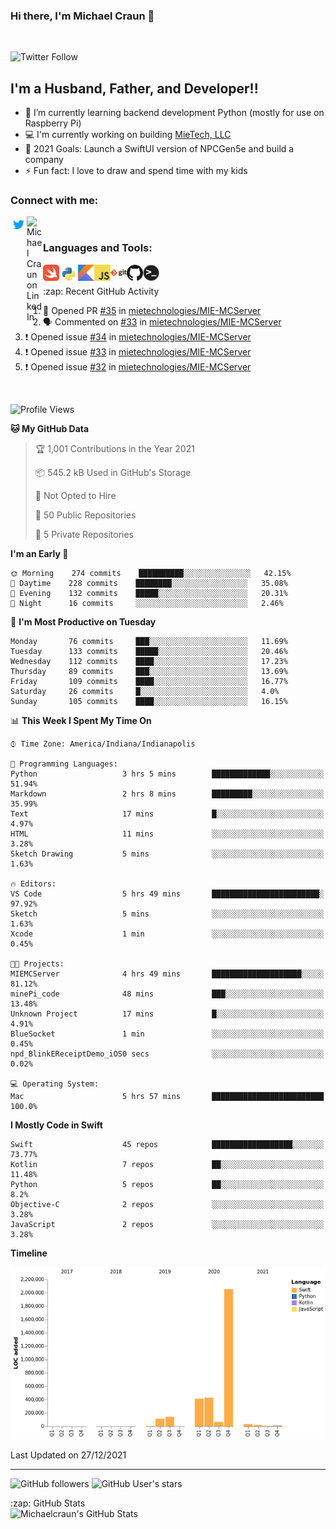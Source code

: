 ### Hi there, I'm Michael Craun 👋 

<br />

![Twitter Follow](https://img.shields.io/twitter/follow/opkurix?style=social)

## I'm a Husband, Father, and Developer!!

- 🌱 I’m currently learning backend development Python (mostly for use on Raspberry Pi)
- 💻 I'm currently working on building [MieTech, LLC](https://github.com/mietechnologies)
- 🥅 2021 Goals: Launch a SwiftUI version of NPCGen5e and build a company
- ⚡ Fun fact: I love to draw and spend time with my kids

### Connect with me:

[<img align="left" alt="Michael Craun on Twitter" width="26px" src="https://raw.githubusercontent.com/github/explore/80688e429a7d4ef2fca1e82350fe8e3517d3494d/topics/twitter/twitter.png" />][twitter]
[<img align="left" alt="Michael Craun on LinkedIn" width="26px" src="https://cdn.jsdelivr.net/npm/simple-icons@v3/icons/linkedin.svg" />][linkedin]

<br />

### Languages and Tools:

[<img align="left" alt="Swift" width="26px" src="https://raw.githubusercontent.com/github/explore/80688e429a7d4ef2fca1e82350fe8e3517d3494d/topics/swift/swift.png" />][swift]
[<img align="left" alt="Python" width="30px" src="https://raw.githubusercontent.com/github/explore/80688e429a7d4ef2fca1e82350fe8e3517d3494d/topics/python/python.png" />][python]
[<img align="left" alt="Kotlin" width="26px" src="https://raw.githubusercontent.com/github/explore/80688e429a7d4ef2fca1e82350fe8e3517d3494d/topics/kotlin/kotlin.png" />][kotlin]
[<img align="left" alt="JavaScript" width="26px" src="https://raw.githubusercontent.com/github/explore/80688e429a7d4ef2fca1e82350fe8e3517d3494d/topics/javascript/javascript.png" />][javascript]
[<img align="left" alt="Git" width="26px" src="https://raw.githubusercontent.com/github/explore/80688e429a7d4ef2fca1e82350fe8e3517d3494d/topics/git/git.png" />]([])
[<img align="left" alt="GitHub" width="26px" src="https://raw.githubusercontent.com/github/explore/78df643247d429f6cc873026c0622819ad797942/topics/github/github.png" />][github]
[<img align="left" alt="Terminal" width="26px" src="https://raw.githubusercontent.com/github/explore/80688e429a7d4ef2fca1e82350fe8e3517d3494d/topics/terminal/terminal.png" />][terminal]

<br />
<br />

<summary>:zap: Recent GitHub Activity</summary>
  
<!--START_SECTION:activity-->
1. 💪 Opened PR [#35](https://github.com/mietechnologies/MIE-MCServer/pull/35) in [mietechnologies/MIE-MCServer](https://github.com/mietechnologies/MIE-MCServer)
2. 🗣 Commented on [#33](https://github.com/mietechnologies/MIE-MCServer/issues/33) in [mietechnologies/MIE-MCServer](https://github.com/mietechnologies/MIE-MCServer)
3. ❗️ Opened issue [#34](https://github.com/mietechnologies/MIE-MCServer/issues/34) in [mietechnologies/MIE-MCServer](https://github.com/mietechnologies/MIE-MCServer)
4. ❗️ Opened issue [#33](https://github.com/mietechnologies/MIE-MCServer/issues/33) in [mietechnologies/MIE-MCServer](https://github.com/mietechnologies/MIE-MCServer)
5. ❗️ Opened issue [#32](https://github.com/mietechnologies/MIE-MCServer/issues/32) in [mietechnologies/MIE-MCServer](https://github.com/mietechnologies/MIE-MCServer)
<!--END_SECTION:activity-->
  
<br />
  
<!--START_SECTION:waka-->
![Profile Views](http://img.shields.io/badge/Profile%20Views-1-blue)

**🐱 My GitHub Data** 

> 🏆 1,001 Contributions in the Year 2021
 > 
> 📦 545.2 kB Used in GitHub's Storage 
 > 
> 🚫 Not Opted to Hire
 > 
> 📜 50 Public Repositories 
 > 
> 🔑 5 Private Repositories  
 > 
**I'm an Early 🐤** 

```text
🌞 Morning    274 commits    ██████████░░░░░░░░░░░░░░░   42.15% 
🌆 Daytime    228 commits    ████████░░░░░░░░░░░░░░░░░   35.08% 
🌃 Evening    132 commits    █████░░░░░░░░░░░░░░░░░░░░   20.31% 
🌙 Night      16 commits     ░░░░░░░░░░░░░░░░░░░░░░░░░   2.46%

```
📅 **I'm Most Productive on Tuesday** 

```text
Monday       76 commits     ███░░░░░░░░░░░░░░░░░░░░░░   11.69% 
Tuesday      133 commits    █████░░░░░░░░░░░░░░░░░░░░   20.46% 
Wednesday    112 commits    ████░░░░░░░░░░░░░░░░░░░░░   17.23% 
Thursday     89 commits     ███░░░░░░░░░░░░░░░░░░░░░░   13.69% 
Friday       109 commits    ████░░░░░░░░░░░░░░░░░░░░░   16.77% 
Saturday     26 commits     █░░░░░░░░░░░░░░░░░░░░░░░░   4.0% 
Sunday       105 commits    ████░░░░░░░░░░░░░░░░░░░░░   16.15%

```


📊 **This Week I Spent My Time On** 

```text
⌚︎ Time Zone: America/Indiana/Indianapolis

💬 Programming Languages: 
Python                   3 hrs 5 mins        █████████████░░░░░░░░░░░░   51.94% 
Markdown                 2 hrs 8 mins        █████████░░░░░░░░░░░░░░░░   35.99% 
Text                     17 mins             █░░░░░░░░░░░░░░░░░░░░░░░░   4.97% 
HTML                     11 mins             ░░░░░░░░░░░░░░░░░░░░░░░░░   3.28% 
Sketch Drawing           5 mins              ░░░░░░░░░░░░░░░░░░░░░░░░░   1.63%

🔥 Editors: 
VS Code                  5 hrs 49 mins       ████████████████████████░   97.92% 
Sketch                   5 mins              ░░░░░░░░░░░░░░░░░░░░░░░░░   1.63% 
Xcode                    1 min               ░░░░░░░░░░░░░░░░░░░░░░░░░   0.45%

🐱‍💻 Projects: 
MIEMCServer              4 hrs 49 mins       ████████████████████░░░░░   81.12% 
minePi_code              48 mins             ███░░░░░░░░░░░░░░░░░░░░░░   13.48% 
Unknown Project          17 mins             █░░░░░░░░░░░░░░░░░░░░░░░░   4.91% 
BlueSocket               1 min               ░░░░░░░░░░░░░░░░░░░░░░░░░   0.45% 
npd_BlinkEReceiptDemo_iOS0 secs              ░░░░░░░░░░░░░░░░░░░░░░░░░   0.02%

💻 Operating System: 
Mac                      5 hrs 57 mins       █████████████████████████   100.0%

```

**I Mostly Code in Swift** 

```text
Swift                    45 repos            ██████████████████░░░░░░░   73.77% 
Kotlin                   7 repos             ██░░░░░░░░░░░░░░░░░░░░░░░   11.48% 
Python                   5 repos             ██░░░░░░░░░░░░░░░░░░░░░░░   8.2% 
Objective-C              2 repos             ░░░░░░░░░░░░░░░░░░░░░░░░░   3.28% 
JavaScript               2 repos             ░░░░░░░░░░░░░░░░░░░░░░░░░   3.28%

```


**Timeline**

![Chart not found](https://raw.githubusercontent.com/Michaelcraun/Michaelcraun/main/charts/bar_graph.png) 


 Last Updated on 27/12/2021
<!--END_SECTION:waka-->

---
  
![GitHub followers](https://img.shields.io/github/followers/Michaelcraun?style=social)
![GitHub User's stars](https://img.shields.io/github/stars/Michaelcraun?style=social)
  
<summary>:zap: GitHub Stats</summary>

<img align="left" alt="Michaelcraun's GitHub Stats" src="https://github-readme-stats-8frbydxfs-michaelcraun.vercel.app/api?username=Michaelcraun" />

[twitter]: https://twitter.com/opkurix
[linkedin]: https://linkedin.com/in/michael-craun
[swift]: https://developer.apple.com/swift/
[python]: https://www.python.org
[kotlin]: https://kotlinlang.org
[javascript]: https://www.javascript.com
[github]: https://github.com/
[terminal]: https://en.wikipedia.org/wiki/Terminal_(macOS)
